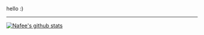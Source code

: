 hello :)

---

[![Nafee's github stats](https://github-readme-stats.vercel.app/api?username=NafeeJ&count_private=true&show_icons=true&theme=buefy)](https://github.com/anuraghazra/github-readme-stats)

<!--
**NafeeJ/NafeeJ** is a ✨ _special_ ✨ repository because its `README.md` (this file) appears on your GitHub profile.

### Hi there 👋

Here are some ideas to get you started:

- 🔭 I’m currently working on ...
- 🌱 I’m currently learning ...
- 👯 I’m looking to collaborate on ...
- 🤔 I’m looking for help with ...
- 💬 Ask me about ...
- 📫 How to reach me: ...
- 😄 Pronouns: ...
- ⚡ Fun fact: ...
-->
